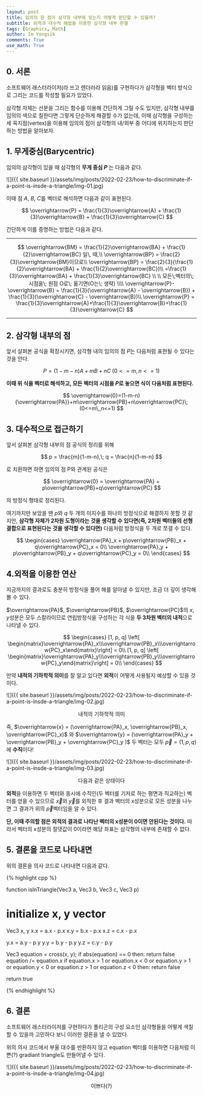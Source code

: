 ```yaml
---
layout: post
title: 임의의 한 점이 삼각형 내부에 있는지 어떻게 판단할 수 있을까?
subtitle: 외적과 대수적 해법을 이용한 삼각형 내부 판별
tags: [Graphics, Math]
author: Im Yongsik
comments: True
use_math: True
---
```


## 0. 서론

소프트웨어 래스터라이저(라 쓰고 렌더러라 읽음)를 구현하다가 삼각형을 벡터 방식으로 그리는 코드를 작성할 필요가 있었다.

삼각형 자체는 선분을 그리는 함수를 이용해 간단하게 그릴 수도 있지만, 삼각형 내부를 임의의 색으로 칠한다면 그렇게 단순하게 해결할 수가 없는데, 이때 삼각형을 구성하는 세 꼭지점(vertex)을 이용해 임의의 점이 삼각형의 내/외부 중 어디에 위치하는지 판단하는 방법을 알아보자.

## 1. 무게중심(Barycentric)

임의의 삼각형이 있을 때 삼각형의 **무게 중심 $P$** 는 다음과 같다.

![]({{ site.baseurl }}/assets/img/posts/2022-02-23/how-to-discriminate-if-a-point-is-insde-a-triangle/img-01.jpg)

이때 점 $A$, $B$, $C$를 벡터로 해석하면 다음과 같이 표현된다.


$$
\overrightarrow{P} = 
\frac{1}{3}\overrightarrow{A} + \frac{1}{3}\overrightarrow{B} + 
\frac{1}{3}\overrightarrow{C}
$$


간단하게 이를 증명하는 방법은 다음과 같다. 

---

$$
\overrightarrow{BM} = \frac{1}{2}\overrightarrow{BA} + \frac{1}{2}\overrightarrow{BC} 일\, 때,\\
\overrightarrow{BP} = \frac{2}{3}\overrightarrow{BM}이므로\\
\overrightarrow{BP} = \frac{2}{3}(\frac{1}{2}\overrightarrow{BA} + \frac{1}{2}\overrightarrow{BC})\\
=\frac{1}{3}\overrightarrow{BA} + \frac{1}{3}\overrightarrow{BC}
\\
\\
모든\;벡터의\; 시점을\; 원점 O로\; 옮기면(O는\; 생략)
\\\\
\overrightarrow{P}-\overrightarrow{B} = \frac{1}{3}(\overrightarrow{A} - \overrightarrow{B}) + \frac{1}{3}(\overrightarrow{C} - \overrightarrow{B})\\
\overrightarrow{P} = \frac{1}{3}\overrightarrow{A}+\frac{1}{3}\overrightarrow{B}+\frac{1}{3}\overrightarrow{C}
$$

---



## 2. 삼각형 내부의 점

앞서 살펴본 공식을 확장시키면, 삼각형 내의 임의의 점 $P$는 다음처럼 표현될 수 있다는 것을 안다.


$$
P = (1-m-n)A + mB + nC\; (0 <= m,\,n<=1)
$$


**이때 위 식을 벡터로 해석하고, 모든 벡터의 시점을 $P$로 놓으면 식이 다음처럼 표현된다.** 


$$
\overrightarrow{0}=(1-m-n){\overrightarrow{PA}}+m\overrightarrow{PB}+n\overrightarrow{PC}\; (0<=m\,,n<=1)
$$


## 3. 대수적으로 접근하기

앞서 살펴본 삼각형 내부의 점 공식의 정리를 위해 


$$
p = \frac{m}{1-m-n},\; q = \frac{n}{1-m-n}
$$


로 치환하면 하면 임의의 점 P와 관계된 공식은 


$$
\overrightarrow{0} = \overrightarrow{PA} + p\overrightarrow{PB}+q\overrightarrow{PC}
$$


의 방정식 형태로 정리된다.

여기까지만 보았을 땐 $p$와 $q$ 두 개의 미지수를 하나의 방정식으로 해결하지 못할 것 같지만, **삼각형 자체가 2차원 도형이라는 것을 생각할 수 있다면(즉, 2차원 벡터들의 선형 결합으로 표현된다는 것을 생각할 수 있다면)** 다음처럼 방정식을 두 개로 쪼갤 수 있다.


$$
\begin{cases}
\overrightarrow{PA}_x + p\overrightarrow{PB}_x + q\overrightarrow{PC}_x = 0\\
\overrightarrow{PA}_y + p\overrightarrow{PB}_y + q\overrightarrow{PC}_y = 0\\
\end{cases}
$$

## 4.외적을 이용한 연산

지금까지의 결과로도 충분히 방정식을 풀어 해를 알아낼 수 있지만, 조금 더 깊이 생각해볼 수 있다.

$\overrightarrow{PA}$, $\overrightarrow{PB}$, $\overrightarrow{PC}$의 $x$, $y$성분은 모두 스칼라이므로 연립방정식을 구성하는 각 식을 **두 3차원 벡터의 내적**으로 나타낼 수 있다.


$$
\begin{cases}
[1, p, q] \left[ \begin{matrix}\overrightarrow{PA}_x\\\overrightarrow{PB}_x\\\overrightarrow{PC}_x\end{matrix}\right] = 0\\
[1, p, q] \left[ \begin{matrix}\overrightarrow{PA}_y\\\overrightarrow{PB}_y\\\overrightarrow{PC}_y\end{matrix}\right] = 0\\
\end{cases}
$$


만약 **내적의 기하학적 의미**를 잘 알고 있다면 **외적**이 어떻게 사용될지 예상할 수 있을 것이다.

![]({{ site.baseurl }}/assets/img/posts/2022-02-23/how-to-discriminate-if-a-point-is-insde-a-triangle/img-02.jpg)

<center>내적의 기하학적 의미</center>

즉, $\overrightarrow{x} = (\overrightarrow{PA}_x, \overrightarrow{PB}_x, \overrightarrow{PC}_x)$ 와 $\overrightarrow{y} = (\overrightarrow{PA}_y + \overrightarrow{PB}_y + \overrightarrow{PC}_y )$ 두 벡터는 모두 $\overrightarrow{p} = (1, p, q)$에 **수직**이다!

![]({{ site.baseurl }}/assets/img/posts/2022-02-23/how-to-discriminate-if-a-point-is-insde-a-triangle/img-03.jpg)



<center>다음과 같은 상태이다</center>

**외적**을 이용하면 두 벡터와 동시에 수직인(두 벡터를 기저로 하는 평면과 직교하는) 벡터를 얻을 수 있으므로 $\overrightarrow{x}$와 $\overrightarrow{y}$를 외적한 후 결과 벡터의 x성분으로 모든 성분을 나누면 그 결과가 위의 $\overrightarrow{p}$벡터임을 알 수 있다.

**단, 이때 주의할 점은 외적의 결과로 나타난 벡터의 x성분이 0이면 안된다는 것이다.** 따라서 벡터의 x성분의 절댓값이 0이라면 해당 좌표는 삼각형의 내부에 존재할 수 없다.

## 5. 결론을 코드로 나타내면

위의 결론을 의사 코드로 나타내면 다음과 같다.

{% highlight cpp %}

function isInTriangle(Vec3 a, Vec3 b, Vec3 c, Vec3 p)
# initialize x, y vector
Vec3 x, y
x.x = a.x - p.x
x.y = b.x - p.x
x.z = c.x - p.x

y.x = a.y - p.y
y.y = b.y - p.y
y.z = c.y - p.y

Vec3 equation = cross(x, y);
if abs(equation) == 0 then:
	return false
equation /= equation.x
if equation.x > 1 or equation.x < 0 
	or equation.y > 1 or equation.y < 0 
	or equation.z > 1 or equation.z < 0 then:
	return false

return true

{% endhighlight %}

## 6. 결론

소프트웨어 래스터라이저를 구현하다가 폴리곤의 구성 요소인 삼각형들을 어떻게 색칠할 수 있을까 고민하다 보니 이러한 결론을 낼 수 있었다.

위의 의사 코드에서 부울 대수를 반환하지 않고 equation 벡터를 이용하면 다음처럼 이쁜(?) gradiant triangle도 만들어낼 수 있다.



![]({{ site.baseurl }}/assets/img/posts/2022-02-23/how-to-discriminate-if-a-point-is-insde-a-triangle/img-04.jpg)

<center>이쁘다(?)</center>